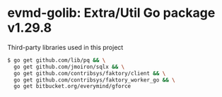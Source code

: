 # evmd-golib: Extra/Util Go package v1.29.8

Third-party libraries used in this project

```bash
$ go get github.com/lib/pq && \
  go get github.com/jmoiron/sqlx && \
  go get github.com/contribsys/faktory/client && \
  go get github.com/contribsys/faktory_worker_go && \
  go get bitbucket.org/everymind/gforce
```
